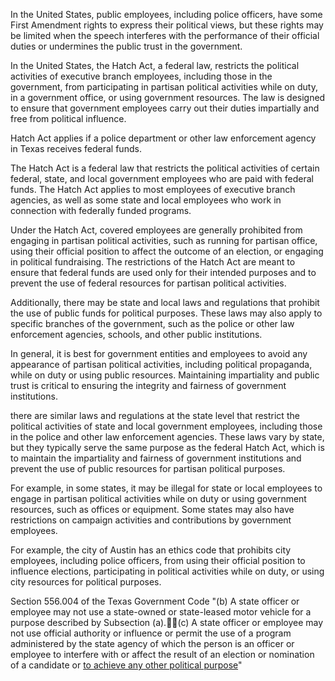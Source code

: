
In the United States, public employees, including police officers, have some First Amendment rights to express their political views, but these rights may be limited when the speech interferes with the performance of their official duties or undermines the public trust in the government.

In the United States, the Hatch Act, a federal law, restricts the political activities of executive branch employees, including those in the government, from participating in partisan political activities while on duty, in a government office, or using government resources. The law is designed to ensure that government employees carry out their duties impartially and free from political influence.

Hatch Act applies if a police department or other law enforcement agency in Texas receives federal funds.

The Hatch Act is a federal law that restricts the political activities of certain federal, state, and local government employees who are paid with federal funds. The Hatch Act applies to most employees of executive branch agencies, as well as some state and local employees who work in connection with federally funded programs.

Under the Hatch Act, covered employees are generally prohibited from engaging in partisan political activities, such as running for partisan office, using their official position to affect the outcome of an election, or engaging in political fundraising. The restrictions of the Hatch Act are meant to ensure that federal funds are used only for their intended purposes and to prevent the use of federal resources for partisan political activities.

Additionally, there may be state and local laws and regulations that prohibit the use of public funds for political purposes. These laws may also apply to specific branches of the government, such as the police or other law enforcement agencies, schools, and other public institutions.

In general, it is best for government entities and employees to avoid any appearance of partisan political activities, including political propaganda, while on duty or using public resources. Maintaining impartiality and public trust is critical to ensuring the integrity and fairness of government institutions.

there are similar laws and regulations at the state level that restrict the political activities of state and local government employees, including those in the police and other law enforcement agencies. These laws vary by state, but they typically serve the same purpose as the federal Hatch Act, which is to maintain the impartiality and fairness of government institutions and prevent the use of public resources for partisan political purposes.

For example, in some states, it may be illegal for state or local employees to engage in partisan political activities while on duty or using government resources, such as offices or equipment. Some states may also have restrictions on campaign activities and contributions by government employees.

For example, the city of Austin has an ethics code that prohibits city employees, including police officers, from using their official position to influence elections, participating in political activities while on duty, or using city resources for political purposes.


Section 556.004 of the Texas Government Code
"(b) A state officer or employee may not use a state-owned or state-leased motor vehicle for a purpose described by Subsection (a).(c) A state officer or employee may not use official authority or influence or permit the use of a program administered by the state agency of which the person is an officer or employee to interfere with or affect the result of an election or nomination of a candidate or <u>to achieve any other political purpose</u>"

